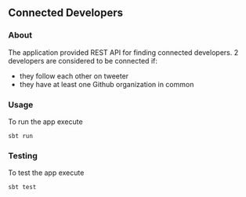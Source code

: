 ## Connected Developers

### About

The application provided REST API for finding connected developers.
2 developers are considered to be connected if:
 - they follow each other on tweeter
 - they have at least one Github organization in common

### Usage

To run the app execute 
```
sbt run
```
### Testing

To test the app execute 
```
sbt test
```
